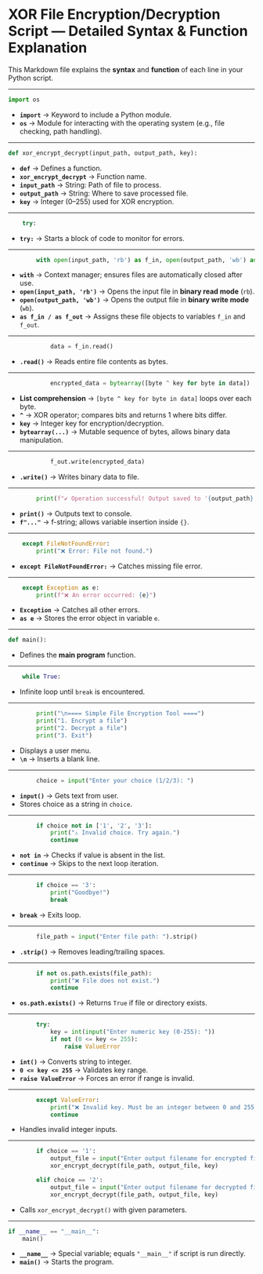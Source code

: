 # XOR File Encryption/Decryption Script — Detailed Syntax & Function Explanation

This Markdown file explains the **syntax** and **function** of each line in your Python script.

---

```python
import os
```
- **`import`** → Keyword to include a Python module.
- **`os`** → Module for interacting with the operating system (e.g., file checking, path handling).

---

```python
def xor_encrypt_decrypt(input_path, output_path, key):
```
- **`def`** → Defines a function.
- **`xor_encrypt_decrypt`** → Function name.
- **`input_path`** → String: Path of file to process.
- **`output_path`** → String: Where to save processed file.
- **`key`** → Integer (0–255) used for XOR encryption.

---

```python
    try:
```
- **`try:`** → Starts a block of code to monitor for errors.

---

```python
        with open(input_path, 'rb') as f_in, open(output_path, 'wb') as f_out:
```
- **`with`** → Context manager; ensures files are automatically closed after use.
- **`open(input_path, 'rb')`** → Opens the input file in **binary read mode** (`rb`).
- **`open(output_path, 'wb')`** → Opens the output file in **binary write mode** (`wb`).
- **`as f_in / as f_out`** → Assigns these file objects to variables `f_in` and `f_out`.

---

```python
            data = f_in.read()
```
- **`.read()`** → Reads entire file contents as bytes.

---

```python
            encrypted_data = bytearray([byte ^ key for byte in data])
```
- **List comprehension** → `[byte ^ key for byte in data]` loops over each byte.
- **`^`** → XOR operator; compares bits and returns 1 where bits differ.
- **`key`** → Integer key for encryption/decryption.
- **`bytearray(...)`** → Mutable sequence of bytes, allows binary data manipulation.

---

```python
            f_out.write(encrypted_data)
```
- **`.write()`** → Writes binary data to file.

---

```python
        print(f"✔ Operation successful! Output saved to '{output_path}'")
```
- **`print()`** → Outputs text to console.
- **`f"..."`** → f-string; allows variable insertion inside `{}`.

---

```python
    except FileNotFoundError:
        print("❌ Error: File not found.")
```
- **`except FileNotFoundError:`** → Catches missing file error.

---

```python
    except Exception as e:
        print(f"❌ An error occurred: {e}")
```
- **`Exception`** → Catches all other errors.
- **`as e`** → Stores the error object in variable `e`.

---

```python
def main():
```
- Defines the **main program** function.

---

```python
    while True:
```
- Infinite loop until `break` is encountered.

---

```python
        print("\n==== Simple File Encryption Tool ====")
        print("1. Encrypt a file")
        print("2. Decrypt a file")
        print("3. Exit")
```
- Displays a user menu.
- **`\n`** → Inserts a blank line.

---

```python
        choice = input("Enter your choice (1/2/3): ")
```
- **`input()`** → Gets text from user.
- Stores choice as a string in `choice`.

---

```python
        if choice not in ['1', '2', '3']:
            print("⚠ Invalid choice. Try again.")
            continue
```
- **`not in`** → Checks if value is absent in the list.
- **`continue`** → Skips to the next loop iteration.

---

```python
        if choice == '3':
            print("Goodbye!")
            break
```
- **`break`** → Exits loop.

---

```python
        file_path = input("Enter file path: ").strip()
```
- **`.strip()`** → Removes leading/trailing spaces.

---

```python
        if not os.path.exists(file_path):
            print("❌ File does not exist.")
            continue
```
- **`os.path.exists()`** → Returns `True` if file or directory exists.

---

```python
        try:
            key = int(input("Enter numeric key (0-255): "))
            if not (0 <= key <= 255):
                raise ValueError
```
- **`int()`** → Converts string to integer.
- **`0 <= key <= 255`** → Validates key range.
- **`raise ValueError`** → Forces an error if range is invalid.

---

```python
        except ValueError:
            print("❌ Invalid key. Must be an integer between 0 and 255.")
            continue
```
- Handles invalid integer inputs.

---

```python
        if choice == '1':
            output_file = input("Enter output filename for encrypted file: ").strip()
            xor_encrypt_decrypt(file_path, output_file, key)

        elif choice == '2':
            output_file = input("Enter output filename for decrypted file: ").strip()
            xor_encrypt_decrypt(file_path, output_file, key)
```
- Calls `xor_encrypt_decrypt()` with given parameters.

---

```python
if __name__ == "__main__":
    main()
```
- **`__name__`** → Special variable; equals `"__main__"` if script is run directly.
- **`main()`** → Starts the program.
